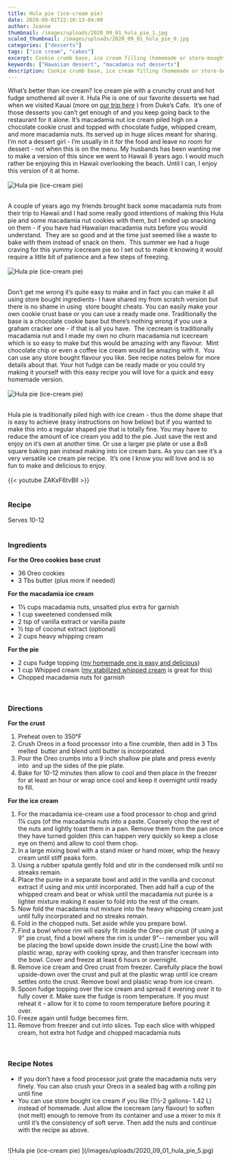 ```yaml
---
title: Hula pie (ice-cream pie) 
date: 2020-09-01T22:10:13-04:00
author: Joanne
thumbnail: /images/uploads/2020_09_01_hula_pie_1.jpg
scaled_thumbnail: /images/uploads/2020_09_01_hula_pie_0.jpg
categories: ["desserts"]
tags: ["ice cream", "cakes"]
excerpt: Cookie crumb base, ice cream filling (homemade or store-bought) with fudge sauce 
keywords: ["Hawaiian dessert", "macadamia nut desserts"]
description: Cookie crumb base, ice cream filling (homemade or store-bought) with fudge sauce 
---
```


What’s better than ice cream? Ice cream pie with a crunchy crust and hot fudge smothered all over it. Hula Pie is one of our favorite desserts we had when we visited Kauai (more on [our trip here](https://www.oliveandmango.com/our-hawaii-adventures/) ) from Duke’s Cafe.  It’s one of those desserts you can’t get enough of and you keep going back to the restaurant for it alone. It’s macadamia nut ice cream piled high on a chocolate cookie crust and topped with chocolate fudge, whipped cream, and more macadamia nuts. Its served up in huge slices meant for sharing. I’m not a dessert girl - I’m usually in it for the food and leave no room for dessert - not when this is on the menu. My husbands has been wanting me to make a version of this since we went to Hawaii 8 years ago. I would much rather be enjoying this in Hawaii overlooking the beach. Until I can, I enjoy this version of it at home. 
</br>
</br>
![Hula pie (ice-cream pie) ](/images/uploads/2020_09_01_hula_pie_2.jpg)
</br>
</br>

A couple of years ago my friends brought back some macadamia nuts from their trip to Hawaii and I had some really good intentions of making this Hula pie and some macadamia nut cookies with them, but I ended up snacking on them - if you have had Hawaiian macadamia nuts before you would understand.  They are so good and at the time just seemed like a waste to bake with them instead of snack on them.  This summer we had a huge craving for this yummy icecream pie so I set out to make it knowing it would require a little bit of patience and a few steps of freezing.  
</br>
</br>
![Hula pie (ice-cream pie) ](/images/uploads/2020_09_01_hula_pie_3.jpg)
</br>
</br>

Don’t get me wrong it’s quite easy to make and in fact you can make it all using store bought ingredients- I have shared my from scratch version but there is no shame in using  store bought cheats. You can easily make your own cookie crust base or you can use a ready made one. Traditionally the base is a chocolate cookie base but there’s nothing wrong if you use a graham cracker one - if that is all you have.  The icecream is traditionally macadamia nut and I made my own no churn macadamia nut icecream which is so easy to make but this would be amazing with any flavour.  Mint chocolate chip or even a coffee ice cream would be amazing with it.  You can use any store bought flavour you like. See recipe notes below for more details about that. Your hot fudge can be ready made or you could try making it yourself with this easy recipe you will love for a quick and easy homemade version. 
</br>
</br>
![Hula pie (ice-cream pie) ](/images/uploads/2020_09_01_hula_pie_4.jpg)
</br>
</br>

Hula pie is traditionally piled high with ice cream - thus the dome shape that is easy to achieve (easy instructions on how below) but if you wanted to make this into a regular shaped pie that is totally fine. You may have to reduce the amount of ice cream you add to the pie. Just save the rest and enjoy on it’s own at another time. Or use a larger pie plate or use a 8x8 square baking pan instead making into ice cream bars. As you can see it’s a very versatile ice cream pie recipe.  It’s one I know you will love and is so fun to make and delicious to enjoy. 
</br>
</br>
{{< youtube ZAKxF6tvBII >}}
</br>
</br>

### Recipe
Serves 10-12 
</br>
</br>

### Ingredients

__For the Oreo cookies base crust__

* <span itemprop="recipeIngredient">36 Oreo cookies</span>
* <span itemprop="recipeIngredient">3 Tbs butter (plus more if needed) </span>

__For the macadamia ice cream__

* <span itemprop="recipeIngredient">1½ cups macadamia nuts, unsalted plus extra for garnish </span>
* <span itemprop="recipeIngredient">1 cup sweetened condensed milk</span>
* <span itemprop="recipeIngredient">2 tsp of vanilla extract or vanilla paste </span>
* <span itemprop="recipeIngredient">&frac12; tsp of coconut extract (optional)</span>
* <span itemprop="recipeIngredient">2 cups heavy whipping cream</span>

__For the pie__

* <span itemprop="recipeIngredient">2 cups fudge topping (<span class="highlight"><a href="https://www.oliveandmango.com/easy-homemade-hot-fudge-sauce">my homemade one is easy and delicious</a></span>) </span>
* <span itemprop="recipeIngredient">1 cup Whipped cream (<span class="highlight"><a href="https://www.oliveandmango.com/stabilized-whipped-cream">my stabilized whipped cream</a></span> is great for this) </span>
* <span itemprop="recipeIngredient">Chopped macadamia nuts for garnish</span>
</br>

### Directions

__For the crust__

1. Preheat oven to 350°F 
2. Crush Oreos in a food processor into a fine crumble, then add in 3 Tbs melted  butter and blend until butter is incorporated.
3. Pour the Oreo crumbs into a 9 inch shallow pie plate and press evenly into  and up the sides of the pie plate. 
4. Bake for 10-12 minutes then allow to cool and then place in the freezer for at least an hour or wrap once cool and keep it overnight until ready to fill. 

__For the ice cream__

1. For the macadamia ice-cream use a food processor to chop and grind 1¼ cups (of the macadamia nuts into a paste. Coarsely chop the rest of the nuts and lightly toast them in a pan. Remove them from the pan once they have turned golden (this can happen very quickly so keep a close eye on them) and allow to cool them chop. 
2. In a large mixing bowl with a stand mixer or hand mixer, whip the heavy cream until stiff peaks form.
3. Using a rubber spatula gently fold and stir in the condensed milk until no streaks remain.
4. Place the purée in a separate bowl and add in the vanilla and coconut extract if using and mix until incorporated. Then add half a cup of the whipped cream and beat or whisk until the macadamia nut purée is a lighter mixture making it easier to fold into the rest of the cream.
5. Now fold the macadamia nut mixture into the heavy whipping cream just until fully incorporated and no streaks remain.
6. Fold in the chopped nuts. Set aside while you prepare bowl. 
7. Find a bowl whose rim will easily fit inside the Oreo pie crust (if using a 9" pie crust, find a bowl where the rim is under 9"-- remember you will be placing the bowl upside down inside the crust).Line the bowl with plastic wrap, spray with cooking spray, and then transfer icecream into the bowl. Cover and freeze at least 6 hours or overnight.
8. Remove ice cream and Oreo crust from freezer. Carefully place the bowl upside-down over the crust and pull at the plastic wrap until ice cream settles onto the crust. Remove bowl and plastic wrap from ice cream. 
9. Spoon fudge topping over the ice cream and spread it evening over it to fully cover it. Make sure the fudge is room temperature. If you must reheat it - allow for it to come to room temperature before pouring it over. 
10. Freeze again until fudge becomes firm.
11. Remove from freezer and cut into slices. Top each slice with whipped cream, hot extra hot fudge and chopped macadamia nuts 
</br>

### Recipe Notes

* If you don’t have a food processor just grate the macadamia nuts very finely. You can also crush your Oreos in a sealed bag with a rolling pin until fine 
* You can use store bought ice cream if you like (1&frac12;-2 gallons- 1.42 L) instead of homemade. Just allow the icecream (any flavour) to soften (not melt) enough to remove from its container and use a mixer to mix it until it’s the consistency of soft serve. Then add the nuts and continue with the recipe as above.

</br>
![Hula pie (ice-cream pie) ](/images/uploads/2020_09_01_hula_pie_5.jpg)